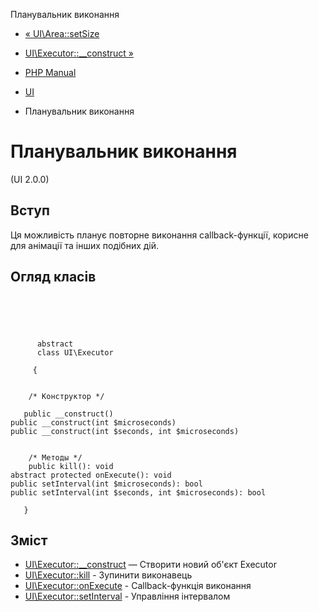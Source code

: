 Планувальник виконання

-   [« UI\\Area::setSize](ui-area.setsize.html)
    
-   [UI\\Executor::\_\_construct »](ui-executor.construct.html)
    
-   [PHP Manual](index.html)
    
-   [UI](book.ui.html)
    
-   Планувальник виконання
    

# Планувальник виконання

(UI 2.0.0)

## Вступ

Ця можливість планує повторне виконання callback-функції, корисне для анімації та інших подібних дій.

## Огляд класів

```classsynopsis



    
     
      abstract
      class UI\Executor
     
     {


    /* Конструктор */
    
   public __construct()
public __construct(int $microseconds)
public __construct(int $seconds, int $microseconds)


    /* Методы */
    public kill(): void
abstract protected onExecute(): void
public setInterval(int $microseconds): bool
public setInterval(int $seconds, int $microseconds): bool

   }
```

## Зміст

-   [UI\\Executor::\_\_construct](ui-executor.construct.html) — Створити новий об'єкт Executor
-   [UI\\Executor::kill](ui-executor.kill.html) - Зупинити виконавець
-   [UI\\Executor::onExecute](ui-executor.onexecute.html) - Callback-функція виконання
-   [UI\\Executor::setInterval](ui-executor.setinterval.html) - Управління інтервалом
